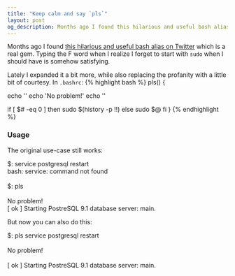 ```yaml
---
title: "Keep calm and say `pls`"
layout: post
og_description: Months ago I found this hilarious and useful bash alias on Twitter which is a real gem. I wrote an expansion and made it a bit more polite.
---
```


Months ago I found [this hilarious and useful bash alias on Twitter](https://twitter.com/liamosaur/status/506975850596536320) which is a real gem. Typing the F word when I
realize I forget to start with `sudo` when I should have is somehow satisfying.

Lately I expanded it a bit more, while also replacing the profanity with a little bit of courtesy. In `.bashrc`:
{% highlight bash %}
pls() {

   echo ''
   echo 'No problem!'
   echo ''

   if [ $# -eq 0 ]
   then
        sudo $(history -p !!)
   else
        sudo $@
   fi
}
{% endhighlight %}

<!--stop-->
### Usage

The original use-case still works:

<div class="code">
$: service postgresql restart
<br>
bash: service: command not found
<br>
<br>
$: pls
<br>
<br>
No problem!
<br>
[ ok ] Starting PostreSQL 9.1 database server: main.
</div>

But now you can also do this:

<div class="code">
$: pls service postgresql restart
<br>
<br>
No problem!
<br>
<br>
[ ok ] Starting PostreSQL 9.1 database server: main.
</div>
